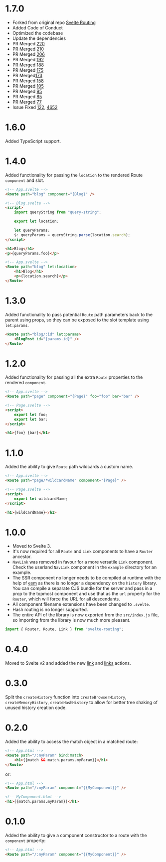 # 1.7.0

-   Forked from original repo
    [Svelte Routing](https://github.com/EmilTholin/svelte-routing)
-   Added Code of Conduct
-   Optimized the codebase
-   Update the dependencies
-   PR Merged [220](https://github.com/EmilTholin/svelte-routing/pull/220)
-   PR Merged [210](https://github.com/EmilTholin/svelte-routing/pull/210)
-   PR Merged [206](https://github.com/EmilTholin/svelte-routing/pull/206)
-   PR Merged [192](https://github.com/EmilTholin/svelte-routing/pull/193)
-   PR Merged [188](https://github.com/EmilTholin/svelte-routing/pull/188)
-   PR Merged [175](https://github.com/EmilTholin/svelte-routing/pull/175)
-   PR Merged[173](https://github.com/EmilTholin/svelte-routing/pull/173)
-   PR Merged [158](https://github.com/EmilTholin/svelte-routing/pull/158)
-   PR Merged [105](https://github.com/EmilTholin/svelte-routing/pull/105)
-   PR Merged [95](https://github.com/EmilTholin/svelte-routing/pull/95)
-   PR Merged [85](https://github.com/EmilTholin/svelte-routing/pull/85)
-   PR Merged [77](https://github.com/EmilTholin/svelte-routing/pull/77)
-   Issue Fixed [122](https://github.com/EmilTholin/svelte-routing/issues/122),
    [4652](https://github.com/sveltejs/svelte/issues/4652)

# 1.6.0

Added TypeScript support.

# 1.4.0

Added functionality for passing the `location` to the rendered Route `component`
and slot.

```html
<!-- App.svelte -->
<Route path="blog" component="{Blog}" />

<!-- Blog.svelte -->
<script>
    import queryString from "query-string";

    export let location;

    let queryParams;
    $: queryParams = queryString.parse(location.search);
</script>

<h1>Blog</h1>
<p>{queryParams.foo}</p>

<!-- App.svelte -->
<Route path="blog" let:location>
    <h1>Blog</h1>
    <p>{location.search}</p>
</Route>
```

# 1.3.0

Added functionality to pass potential `Route` path parameters back to the parent
using props, so they can be exposed to the slot template using `let:params`.

```html
<Route path="blog/:id" let:params>
    <BlogPost id="{params.id}" />
</Route>
```

# 1.2.0

Added functionality for passing all the extra `Route` properties to the rendered
`component`.

```html
<!-- App.svelte -->
<Route path="page" component="{Page}" foo="foo" bar="bar" />

<!-- Page.svelte -->
<script>
    export let foo;
    export let bar;
</script>

<h1>{foo} {bar}</h1>
```

# 1.1.0

Added the ability to give `Route` path wildcards a custom name.

```html
<!-- App.svelte -->
<Route path="page/*wildcardName" component="{Page}" />

<!-- Page.svelte -->
<script>
    export let wildcardName;
</script>

<h1>{wildcardName}</h1>
```

# 1.0.0

-   Moved to Svelte 3.
-   It's now required for all `Route` and `Link` components to have a `Router`
    ancestor.
-   `NavLink` was removed in favour for a more versatile `Link` component. Check
    the userland `NavLink` component in the `example` directory for an example.
-   The SSR component no longer needs to be compiled at runtime with the help of
    [esm](https://github.com/standard-things/esm) as there is no longer a
    dependency on the `history` library. You can compile a separate CJS bundle
    for the server and pass in a prop to the topmost component and use that as
    the `url` property for the `Router`, which will force the URL for all
    descendants.
-   All component filename extensions have been changed to `.svelte`.
-   Hash routing is no longer supported.
-   The entire API of the library is now exported from the `src/index.js` file,
    so importing from the library is now much more pleasant.

```javascript
import { Router, Route, Link } from "svelte-routing";
```

# 0.4.0

Moved to Svelte v2 and added the new
[link](https://github.com/EmilTholin/svelte-routing#linkjs) and
[links](https://github.com/EmilTholin/svelte-routing#linksjs) actions.

# 0.3.0

Split the `createHistory` function into `createBrowserHistory`,
`createMemoryHistory`, `createHashHistory` to allow for better tree shaking of
unused history creation code.

# 0.2.0

Added the ability to access the match object in a matched route:

```html
<!-- App.html -->
<Route path="/:myParam" bind:match>
    <h1>{{match && match.params.myParam}}</h1>
</Route>
```

or:

```html
<!-- App.html -->
<Route path="/:myParam" component="{{MyComponent}}" />

<!-- MyComponent.html -->
<h1>{{match.params.myParam}}</h1>
```

# 0.1.0

Added the ability to give a component constructor to a route with the
`component` property:

```html
<!-- App.html -->
<Route path="/:myParam" component="{{MyComponent}}" />
```

